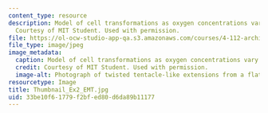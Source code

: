 ```yaml
---
content_type: resource
description: Model of cell transformations as oxygen concentrations vary in the z-direction.
  Courtesy of MIT Student. Used with permission.
file: https://ol-ocw-studio-app-qa.s3.amazonaws.com/courses/4-112-architecture-design-fundamentals-i-nano-machines-fall-2012/33be10f61779f2bfed80d6da89b11177_Thumbnail_Ex2_EMT.jpg
file_type: image/jpeg
image_metadata:
  caption: Model of cell transformations as oxygen concentrations vary in the z-direction.
  credit: Courtesy of MIT Student. Used with permission.
  image-alt: Photograph of twisted tentacle-like extensions from a flat base.
resourcetype: Image
title: Thumbnail_Ex2_EMT.jpg
uid: 33be10f6-1779-f2bf-ed80-d6da89b11177
---
```

